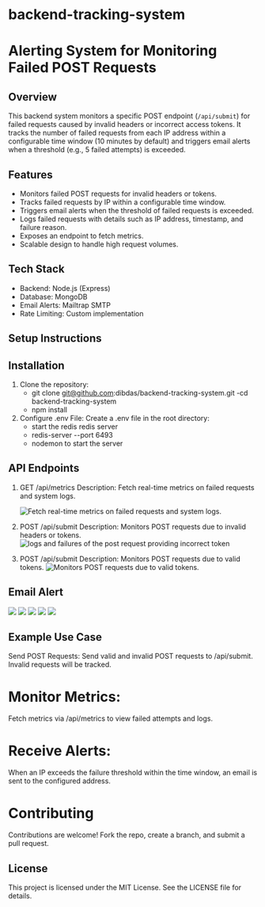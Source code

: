 # backend-tracking-system

# Alerting System for Monitoring Failed POST Requests

## Overview

This backend system monitors a specific POST endpoint (`/api/submit`) for failed requests caused by invalid headers or incorrect access tokens. It tracks the number of failed requests from each IP address within a configurable time window (10 minutes by default) and triggers email alerts when a threshold (e.g., 5 failed attempts) is exceeded.

## Features

- Monitors failed POST requests for invalid headers or tokens.
- Tracks failed requests by IP within a configurable time window.
- Triggers email alerts when the threshold of failed requests is exceeded.
- Logs failed requests with details such as IP address, timestamp, and failure reason.
- Exposes an endpoint to fetch metrics.
- Scalable design to handle high request volumes.

## Tech Stack

- Backend: Node.js (Express)
- Database: MongoDB
- Email Alerts: Mailtrap SMTP
- Rate Limiting: Custom implementation

## Setup Instructions

## Installation

1. Clone the repository:
   - git clone git@github.com:dibdas/backend-tracking-system.git
     -cd backend-tracking-system
   - npm install
2. Configure .env File: Create a .env file in the root directory:
   - start the redis redis server
   - redis-server --port 6493
   - nodemon to start the server

## API Endpoints

1. GET /api/metrics
   Description: Fetch real-time metrics on failed requests and system logs.

   ![Fetch real-time metrics on failed requests and system logs.](/images/1.png)

2. POST /api/submit
   Description: Monitors POST requests due to invalid headers or tokens.
   ![logs and failures of the post request providing incorrect token](/images/3.png)

3. POST /api/submit
   Description: Monitors POST requests due to valid tokens.
   ![Monitors POST requests due to valid tokens.](/images/2.png)

## Email Alert

![](/images/4.png)
![](/images//5.png)
![](/images//6.png)
![](/images/7.png)
![](/images/8.png)

## Example Use Case

Send POST Requests:
Send valid and invalid POST requests to /api/submit. Invalid requests will be tracked.

# Monitor Metrics:

Fetch metrics via /api/metrics to view failed attempts and logs.

# Receive Alerts:

When an IP exceeds the failure threshold within the time window, an email is sent to the configured address.

# Contributing

Contributions are welcome! Fork the repo, create a branch, and submit a pull request.

## License

This project is licensed under the MIT License. See the LICENSE file for details.
